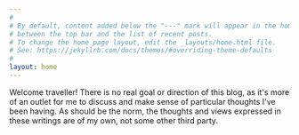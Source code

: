```yaml
---
#
# By default, content added below the "---" mark will appear in the home page
# between the top bar and the list of recent posts.
# To change the home page layout, edit the _layouts/home.html file.
# See: https://jekyllrb.com/docs/themes/#overriding-theme-defaults
#
layout: home
---
```


Welcome traveller! There is no real goal or direction of this blog, as it's more of an outlet for me to discuss and make sense of particular thoughts I've been having. As should be the norm, the thoughts and views expressed in these writings are of my own, not some other third party.
